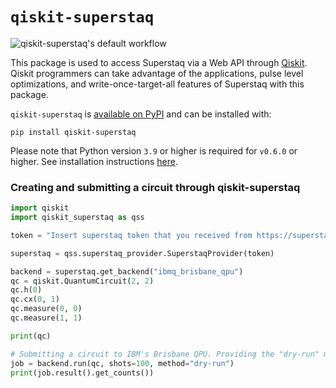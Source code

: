 # `qiskit-superstaq`

![qiskit-superstaq's default workflow](https://github.com/Infleqtion/client-superstaq/actions/workflows/ci.yml/badge.svg)

This package is used to access Superstaq via a Web API through [Qiskit](https://qiskit.org/). Qiskit programmers
can take advantage of the applications, pulse level optimizations, and write-once-target-all
features of Superstaq with this package.

`qiskit-superstaq` is [available on PyPI](https://pypi.org/project/qiskit-superstaq/) and can be installed with:

```
pip install qiskit-superstaq
```

Please note that Python version `3.9` or higher is required for `v0.6.0` or higher. See installation instructions [here](https://github.com/Infleqtion/client-superstaq#readme).

### Creating and submitting a circuit through qiskit-superstaq

```python
import qiskit
import qiskit_superstaq as qss

token = "Insert superstaq token that you received from https://superstaq.infleqtion.com"

superstaq = qss.superstaq_provider.SuperstaqProvider(token)

backend = superstaq.get_backend("ibmq_brisbane_qpu")
qc = qiskit.QuantumCircuit(2, 2)
qc.h(0)
qc.cx(0, 1)
qc.measure(0, 0)
qc.measure(1, 1)

print(qc)

# Submitting a circuit to IBM's Brisbane QPU. Providing the "dry-run" method parameter instructs Superstaq to simulate the circuit, and is available to free trial users.
job = backend.run(qc, shots=100, method="dry-run")
print(job.result().get_counts())
```
